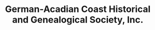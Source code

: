 ---
layout: repo
title: "German-Acadian Coast Historical and Genealogical Society, Inc."
id: 25413
permalink: repos/25413/
---